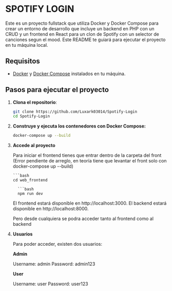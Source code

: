 # SPOTIFY LOGIN

Este es un proyecto fullstack que utiliza Docker y Docker Compose para crear un entorno de desarrollo que incluye un backend en PHP con un CRUD y un frontend en React para un clon de Spotify con un selector de canciones segun el mood. Este README te guiará para ejecutar el proyecto en tu máquina local.

## Requisitos

- [Docker](https://www.docker.com/get-started) y [Docker Compose](https://docs.docker.com/compose/install/) instalados en tu máquina.

## Pasos para ejecutar el proyecto

1. **Clona el repositorio**:

   ```bash
   git clone https://github.com/Luxark03014/Spotify-Login
   cd Spotify-Login

2. **Construye y ejecuta los contenedores con Docker Compose:**

    ```bash
    docker-compose up --build

3. **Accede al proyecto**

   Para iniciar el frontend tienes que entrar dentro de la carpeta del front (Error pendiente de arreglo, en teoría tiene que levantar el front solo con docker-compose up --build)

       ```bash
       cd web_frontend

         ```bash
         npm run dev

   El frontend estará disponible en http://localhost:3000.
   El backend estará disponible en http://localhost:8000.

   Pero desde cualquiera se podra acceder tanto al frontend como al backend


   
 

5. **Usuarios**

   Para poder acceder, existen dos usuarios:

   **Admin**
   
   Username: admin
   Password: admin123



   **User**
   
   Username: user
   Password: user123
